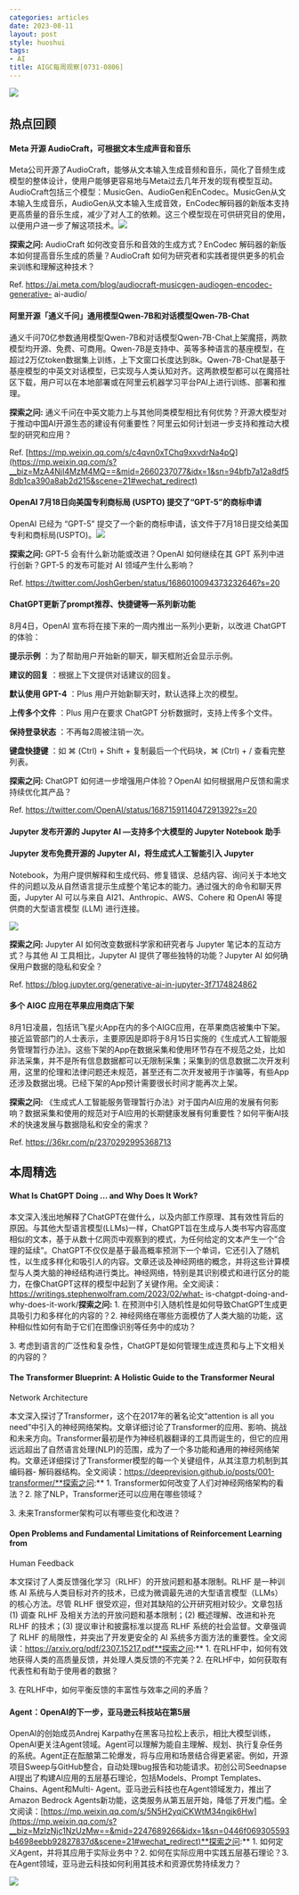 ```yaml
---
categories: articles
date: 2023-08-11
layout: post
style: huoshui
tags:
- AI
title: AIGC每周观察[0731-0806]
---
```


![](/assets/images/33fb7b35841c431f9d9843442ba54a5f.jpg)
​

## 热点回顾  

#### Meta 开源 AudioCraft，可根据文本生成声音和音乐

Meta公司开源了AudioCraft，能够从文本输入生成音频和音乐，简化了音频生成模型的整体设计，使用户能够更容易地与Meta过去几年开发的现有模型互动。AudioCraft包括三个模型：MusicGen、AudioGen和EnCodec。MusicGen从文本输入生成音乐，AudioGen从文本输入生成音效，EnCodec解码器的新版本支持更高质量的音乐生成，减少了对人工的依赖。这三个模型现在可供研究目的使用，以便用户进一步了解这项技术。![](/assets/images/588665d9e58947b181f194761eb7cf4e.jpg)

**探索之问:** AudioCraft 如何改变音乐和音效的生成方式？EnCodec 解码器的新版本如何提高音乐生成的质量？AudioCraft
如何为研究者和实践者提供更多的机会来训练和理解这种技术？

Ref. https://ai.meta.com/blog/audiocraft-musicgen-audiogen-encodec-generative-
ai-audio/

#### 阿里开源「通义千问」通用模型Qwen-7B和对话模型Qwen-7B-Chat

通义千问70亿参数通用模型Qwen-7B和对话模型Qwen-7B-Chat上架魔搭，两款模型均开源、免费、可商用。Qwen-7B是支持中、英等多种语言的基座模型，在超过2万亿token数据集上训练，上下文窗口长度达到8k。Qwen-7B-Chat是基于基座模型的中英文对话模型，已实现与人类认知对齐。这两款模型都可以在魔搭社区下载，用户可以在本地部署或在阿里云机器学习平台PAI上进行训练、部署和推理。

**探索之问:**
通义千问在中英文能力上与其他同类模型相比有何优势？开源大模型对于推动中国AI开源生态的建设有何重要性？阿里云如何计划进一步支持和推动大模型的研究和应用？

Ref.
[https://mp.weixin.qq.com/s/c4qvn0xTChq9xxvdrNa4pQ](https://mp.weixin.qq.com/s?__biz=MzA4NjI4MzM4MQ==&mid=2660237077&idx=1&sn=94bfb7a12a8df58db1ca390a8ab2d215&scene=21#wechat_redirect)

#### OpenAI 7月18日向美国专利商标局 (USPTO) 提交了“GPT-5”的商标申请

OpenAI 已经为 “GPT-5”
提交了一个新的商标申请，该文件于7月18日提交给美国专利和商标局(USPTO)。![](/assets/images/34f6eb8d3b484a3996a204c818da6dc5.jpg)

**探索之问:** GPT-5 会有什么新功能或改进？OpenAI 如何继续在其 GPT 系列中进行创新？GPT-5 的发布可能对 AI 领域产生什么影响？

Ref. https://twitter.com/JoshGerben/status/1686010094373232646?s=20

#### ChatGPT更新了prompt推荐、快捷键等一系列新功能

8月4日，OpenAI 宣布将在接下来的一周内推出一系列小更新，以改进 ChatGPT 的体验：

**提示示例** ：为了帮助用户开始新的聊天，聊天框附近会显示示例。

**建议的回复** ：根据上下文提供对话建议的回复。

**默认使用 GPT-4** ：Plus 用户开始新聊天时，默认选择上次的模型。

**上传多个文件** ：Plus 用户在要求 ChatGPT 分析数据时，支持上传多个文件。

**保持登录状态** ：不再每2周被注销一次。

**键盘快捷键** ：如 ⌘ (Ctrl) + Shift + 复制最后一个代码块，⌘ (Ctrl) + / 查看完整列表。

**探索之问:** ChatGPT 如何进一步增强用户体验？OpenAI 如何根据用户反馈和需求持续优化其产品？

Ref. https://twitter.com/OpenAI/status/1687159114047291392?s=20

#### Jupyter 发布开源的 Jupyter AI —支持多个大模型的 Jupyter Notebook 助手

#### Jupyter 发布免费开源的 Jupyter AI，将生成式人工智能引入 Jupyter
Notebook，为用户提供解释和生成代码、修复错误、总结内容、询问关于本地文件的问题以及从自然语言提示生成整个笔记本的能力。通过强大的命令和聊天界面，Jupyter
AI 可以与来自 AI21、Anthropic、AWS、Cohere 和 OpenAI 等提供商的大型语言模型 (LLM) 进行连接。

![](/assets/images/2a6d375dfdb04e7e81294ddd60919e5a.jpg)

**探索之问:** Jupyter AI 如何改变数据科学家和研究者与 Jupyter 笔记本的互动方式？与其他 AI 工具相比，Jupyter AI
提供了哪些独特的功能？Jupyter AI 如何确保用户数据的隐私和安全？

Ref. https://blog.jupyter.org/generative-ai-in-jupyter-3f7174824862

#### 多个 AIGC 应用在苹果应用商店下架

8月1日凌晨，包括讯飞星火App在内的多个AIGC应用，在苹果商店被集中下架。接近监管部门的人士表示，主要原因是即将于8月15日实施的《生成式人工智能服务管理暂行办法》。这些下架的App在数据采集和使用环节存在不规范之处，比如非法采集，并不是所有信息数据都可以无限制采集；采集到的信息数据二次开发利用，这里的伦理和法律问题还未规范，甚至还有二次开发被用于诈骗等，有些App还涉及数据出境。已经下架的App预计需要很长时间才能再次上架。

**探索之问:**
《生成式人工智能服务管理暂行办法》对于国内AI应用的发展有何影响？数据采集和使用的规范对于AI应用的长期健康发展有何重要性？如何平衡AI技术的快速发展与数据隐私和安全的需求？

Ref. https://36kr.com/p/2370292995368713

## 本周精选

#### What Is ChatGPT Doing … and Why Does It Work?

本文深入浅出地解释了ChatGPT在做什么，以及内部工作原理、其有效性背后的原因。与其他大型语言模型(LLMs)一样，ChatGPT旨在生成与人类书写内容高度相似的文本，基于从数十亿网页中观察到的模式，为任何给定的文本产生一个”合理的延续”。ChatGPT不仅仅是基于最高概率预测下一个单词，它还引入了随机性，以生成多样化和吸引人的内容。文章还谈及神经网络的概念，并将这些计算模型与人类大脑的神经结构进行类比。神经网络，特别是其识别模式和进行区分的能力，在像ChatGPT这样的模型中起到了关键作用。全文阅读：https://writings.stephenwolfram.com/2023/02/what-
is-chatgpt-doing-and-why-does-it-work/**探索之问:** 1\.
在预测中引入随机性是如何导致ChatGPT生成更具吸引力和多样化的内容的？2\.
神经网络在哪些方面模仿了人类大脑的功能，这种相似性如何有助于它们在图像识别等任务中的成功？

3\. 考虑到语言的广泛性和复杂性，ChatGPT是如何管理生成连贯和与上下文相关的内容的？

#### The Transformer Blueprint: A Holistic Guide to the Transformer Neural
Network Architecture

本文深入探讨了Transformer，这个在2017年的著名论文“attention is all you
need”中引入的神经网络架构。文章详细讨论了Transformer的应用、影响、挑战和未来方向。Transformer最初是作为神经机器翻译的工具而诞生的，但它的应用远远超出了自然语言处理(NLP)的范围，成为了一个多功能和通用的神经网络架构。文章还详细探讨了Transformer模型的每一个关键组件，从其注意力机制到其编码器-
解码器结构。全文阅读：https://deeprevision.github.io/posts/001-transformer/**探索之问:** 1\.
Transformer如何改变了人们对神经网络架构的看法？2\. 除了NLP，Transformer还可以应用在哪些领域？

3\. 未来Transformer架构可以有哪些变化和改进？

#### Open Problems and Fundamental Limitations of Reinforcement Learning from
Human Feedback

本文探讨了人类反馈强化学习（RLHF）的开放问题和基本限制。RLHF 是一种训练 AI
系统与人类目标对齐的技术，已成为微调最先进的大型语言模型（LLMs）的核心方法。尽管 RLHF 很受欢迎，但对其缺陷的公开研究相对较少。文章包括 (1)
调查 RLHF 及相关方法的开放问题和基本限制；(2) 概述理解、改进和补充 RLHF 的技术；(3) 提议审计和披露标准以提高 RLHF
系统的社会监督。文章强调了 RLHF 的局限性，并突出了开发更安全的 AI
系统多方面方法的重要性。全文阅读：https://arxiv.org/pdf/2307.15217.pdf**探索之问:** 1\.
在RLHF中，如何有效地获得人类的高质量反馈，并处理人类反馈的不完美？2\. 在RLHF中，如何获取有代表性和有助于使用者的数据？

3\. 在RLHF中，如何平衡反馈的丰富性与效率之间的矛盾？

#### Agent：OpenAI的下一步，亚马逊云科技站在第5层

OpenAI的创始成员Andrej
Karpathy在黑客马拉松上表示，相比大模型训练，OpenAI更关注Agent领域。Agent可以理解为能自主理解、规划、执行复杂任务的系统。Agent正在酝酿第二轮爆发，将与应用和场景结合得更紧密。例如，开源项目Sweep与GitHub整合，自动处理bug报告和功能请求。初创公司Seednapse
AI提出了构建AI应用的五层基石理论，包括Models、Prompt Templates、Chains、Agent和Multi-
Agent。亚马逊云科技也在Agent领域发力，推出了Amazon Bedrock
Agents新功能，这类服务从第五层开始，降低了开发门槛。全文阅读：[https://mp.weixin.qq.com/s/5N5H2yqiCKWtM34ngjk6Hw](https://mp.weixin.qq.com/s?__biz=MzIzNjc1NzUzMw==&mid=2247689266&idx=1&sn=0446f069305593b4698eebb92827837d&scene=21#wechat_redirect)**探索之问:**
1\. 如何定义Agent，并将其应用于实际业务中？2\. 如何在实际应用中实践五层基石理论？3\.
在Agent领域，亚马逊云科技如何利用其技术和资源优势持续发力？

![](/assets/images/ac7d51bbd6314aecb1830260557e7324.png)